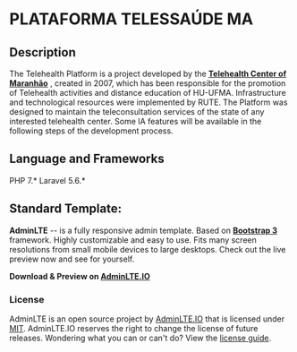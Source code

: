 PLATAFORMA TELESSAÚDE MA
============
## Description

The Telehealth Platform is a project developed by the **[Telehealth Center of Maranhão](http://telessaude.huufma.br/portal/)** , created in 2007, which has been responsible for the promotion of Telehealth activities and distance education of HU-UFMA. Infrastructure and technological resources were implemented by RUTE.
The Platform was designed to maintain the teleconsultation services of the state of any interested telehealth center. Some IA features will be available in the following steps of the development process.

## Language and Frameworks
PHP 7.*
Laravel 5.6.*

## Standard Template:

**AdminLTE** -- is a fully responsive admin template. Based on **[Bootstrap 3](https://github.com/twbs/bootstrap)** framework. Highly customizable and easy to use. Fits many screen resolutions from small mobile devices to large desktops. Check out the live preview now and see for yourself.

**Download & Preview on [AdminLTE.IO](https://adminlte.io)**

### License
AdminLTE is an open source project by [AdminLTE.IO](https://adminlte.io) that is licensed under [MIT](http://opensource.org/licenses/MIT). AdminLTE.IO
reserves the right to change the license of future releases. Wondering what you can or can't do? View the [license guide](https://adminlte.io/docs/license).

